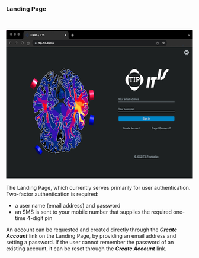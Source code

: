 ### Landing Page

<br>
<p align="center">
  <img width="600" height="400" src="assets/quickguide/landingpage.png">
</p>

The Landing Page, which currently serves primarily for user authentication. Two-factor authentication is required:
- a user name (email address) and password
- an SMS is sent to your mobile number that supplies the required one-time 4-digit pin

An account can be requested and created directly through the _**Create Account**_ link on the Landing Page, by providing an email address and setting a password. If the user cannot remember the password of an existing account, it can be reset through the _**Create Account**_ link.
